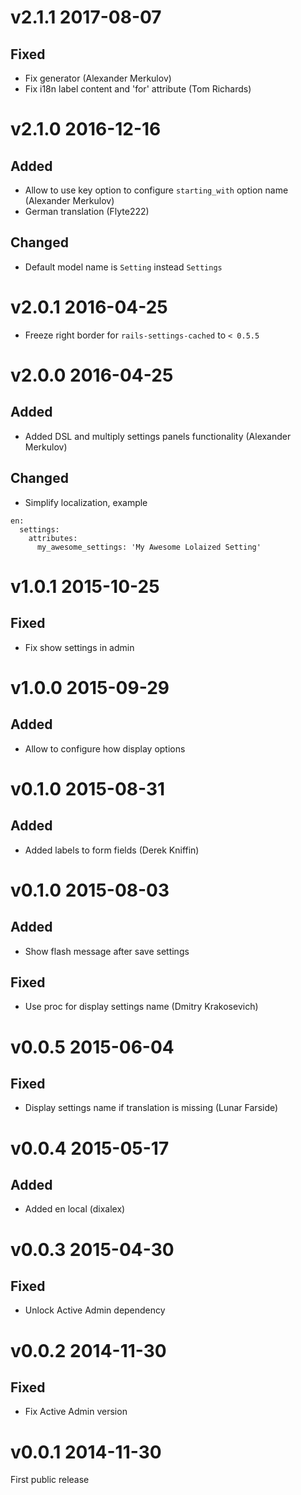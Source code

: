 # v2.1.1 2017-08-07

## Fixed

- Fix generator (Alexander Merkulov)
- Fix i18n label content and 'for' attribute (Tom Richards)

# v2.1.0 2016-12-16

## Added

- Allow to use key option to configure `starting_with` option name (Alexander Merkulov)
- German translation (Flyte222)

## Changed

- Default model name is `Setting` instead `Settings`

# v2.0.1 2016-04-25

- Freeze right border for `rails-settings-cached` to `< 0.5.5`

# v2.0.0 2016-04-25

## Added

- Added DSL and multiply settings panels functionality (Alexander Merkulov)

## Changed

- Simplify localization, example

```
en:
  settings:
    attributes:
      my_awesome_settings: 'My Awesome Lolaized Setting'
```

# v1.0.1 2015-10-25

## Fixed

- Fix show settings in admin

# v1.0.0 2015-09-29

## Added

- Allow to configure how display options

# v0.1.0 2015-08-31

## Added

- Added labels to form fields (Derek Kniffin)

# v0.1.0 2015-08-03

## Added

- Show flash message after save settings

## Fixed

- Use proc for display settings name (Dmitry Krakosevich)

# v0.0.5 2015-06-04

## Fixed

- Display settings name if translation is missing (Lunar Farside)

# v0.0.4 2015-05-17

## Added

- Added en local (dixalex)

# v0.0.3 2015-04-30

## Fixed

- Unlock Active Admin dependency

# v0.0.2 2014-11-30

## Fixed

- Fix Active Admin version

# v0.0.1 2014-11-30

First public release
